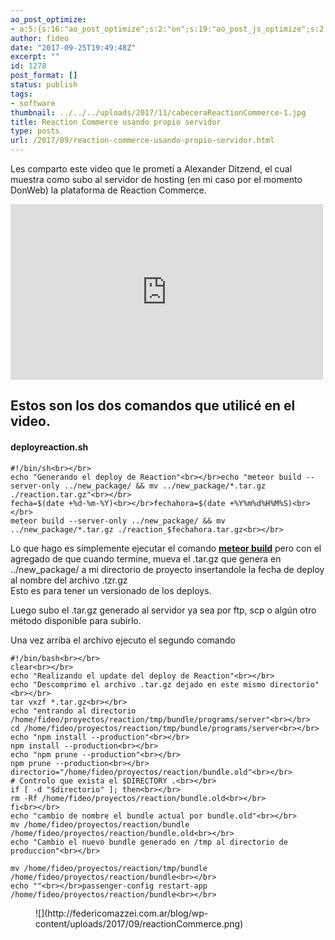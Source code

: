 ```yaml
---
ao_post_optimize:
- a:5:{s:16:"ao_post_optimize";s:2:"on";s:19:"ao_post_js_optimize";s:2:"on";s:20:"ao_post_css_optimize";s:2:"on";s:12:"ao_post_ccss";s:2:"on";s:16:"ao_post_lazyload";s:2:"on";}
author: fideo
date: "2017-09-25T19:49:48Z"
excerpt: ""
id: 1278
post_format: []
status: publish
tags:
- software
thumbnail: ../../../uploads/2017/11/cabeceraReactionCommerce-1.jpg
title: Reaction Commerce usando propio servidor
type: posts
url: /2017/09/reaction-commerce-usando-propio-servidor.html
---
```

Les comparto este video que le prometí a Alexander Ditzend, el cual muestra como subo al servidor de hosting (en mi caso por el momento DonWeb) la plataforma de Reaction Commerce.

<iframe allow="accelerometer; autoplay; clipboard-write; encrypted-media; gyroscope; picture-in-picture; web-share" allowfullscreen="" frameborder="0" height="281" loading="lazy" referrerpolicy="strict-origin-when-cross-origin" src="https://www.youtube.com/embed/du7gkeJniu8?feature=oembed" title="Reaction Commerce corriendo en servidor propio" width="500"></iframe>

Estos son los dos comandos que utilicé en el video.
---------------------------------------------------

#### deployreaction.sh

```
#!/bin/sh<br></br>
echo "Generando el deploy de Reaction"<br></br>echo "meteor build --server-only ../new_package/ && mv ../new_package/*.tar.gz ./reaction.tar.gz"<br></br>
fecha=$(date +%d-%m-%Y)<br></br>fechahora=$(date +%Y%m%d%H%M%S)<br></br>
meteor build --server-only ../new_package/ && mv ../new_package/*.tar.gz ./reaction_$fechahora.tar.gz<br></br>
```

Lo que hago es simplemente ejecutar el comando [**meteor build**](https://guide.meteor.com/deployment.html#custom-deployment) pero con el agregado de que cuando termine, mueva el .tar.gz que genera en ../new\_package/ a mi directorio de proyecto insertandole la fecha de deploy al nombre del archivo .tzr.gz  
Esto es para tener un versionado de los deploys.

Luego subo el .tar.gz generado al servidor ya sea por ftp, scp o algún otro método disponible para subirlo.

Una vez arriba el archivo ejecuto el segundo comando

```
#!/bin/bash<br></br>
clear<br></br>
echo "Realizando el update del deploy de Reaction"<br></br>
echo "Descomprimo el archivo .tar.gz dejado en este mismo directorio"<br></br>
tar vxzf *.tar.gz<br></br>
echo "entrando al directorio /home/fideo/proyectos/reaction/tmp/bundle/programs/server"<br></br>
cd /home/fideo/proyectos/reaction/tmp/bundle/programs/server<br></br>
echo "npm install --production"<br></br>
npm install --production<br></br>
echo "npm prune --production"<br></br>
npm prune --production<br></br>
directorio="/home/fideo/proyectos/reaction/bundle.old"<br></br>
# Controlo que exista el $DIRECTORY .<br></br>
if [ -d "$directorio" ]; then<br></br>
rm -Rf /home/fideo/proyectos/reaction/bundle.old<br></br>
fi<br></br>
echo "cambio de nombre el bundle actual por bundle.old"<br></br>
mv /home/fideo/proyectos/reaction/bundle /home/fideo/proyectos/reaction/bundle.old<br></br>
echo "Cambio el nuevo bundle generado en /tmp al directorio de produccion"<br></br>

mv /home/fideo/proyectos/reaction/tmp/bundle /home/fideo/proyectos/reaction/bundle<br></br>
echo ""<br></br>passenger-config restart-app /home/fideo/proyectos/reaction/bundle<br></br>
```

<figure class="wp-block-image size-large">![](http://federicomazzei.com.ar/blog/wp-content/uploads/2017/09/reactionCommerce.png)</figure>
